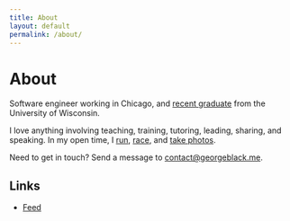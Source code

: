 ```yaml
---
title: About
layout: default
permalink: /about/
---
```


# About

Software engineer working in Chicago, and [recent graduate](https://twitter.com/georgeblackm/status/995345329087270912) from the University of Wisconsin.

I love anything involving teaching, training, tutoring, leading, sharing, and speaking. In my open time, I [run](https://www.strava.com/athletes/17694443), [race](https://www.instagram.com/p/BbaOjHNnBY1/), and [take photos](https://www.flickr.com/photos/georgemblack/albums).

Need to get in touch? Send a message to [contact@georgeblack.me](mailto:contact@georgeblack.me).

## Links
* [Feed](https://georgeblack.me/feed.xml)
